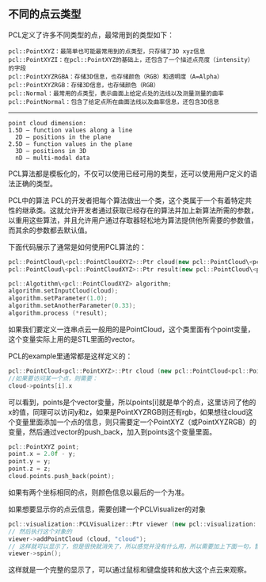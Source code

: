 ## 不同的点云类型
PCL定义了许多不同类型的点，最常用到的类型如下：

```
pcl::PointXYZ：最简单也可能最常用到的点类型，只存储了3D xyz信息
pcl::PointXYZI：在pcl::PointXYZ的基础上，还包含了一个描述点亮度（intensity）的字段
pcl::PointXYZRGBA：存储3D信息，也存储颜色（RGB）和透明度（A=Alpha）
pcl::PointXYZRGB：存储3D信息，也存储颜色（RGB）
pcl::Normal：最常用的点类型，表示曲面上给定点处的法线以及测量测量的曲率
pcl::PointNormal：包含了给定点所在曲面法线以及曲率信息，还包含3D信息
```

------

```
point cloud dimension:
1.5D – function values along a line
  2D – positions in the plane
2.5D – function values in the plane
  3D – positions in 3D
  nD – multi-modal data 
```

PCL算法都是模板化的，不仅可以使用已经可用的类型，还可以使用用户定义的语法正确的类型。

PCL中的算法
PCL的开发者把每个算法做出一个类，这个类属于一个有着特定共性的继承类。这就允许开发者通过获取已经存在的算法并加上新算法所需的参数，以重用这些算法，并且允许用户通过存取器轻松地为算法提供他所需要的参数值，而其余的参数都去默认值。

下面代码展示了通常是如何使用PCL算法的：

```C++
pcl::PointCloud\<pcl::PointCloudXYZ>::Ptr cloud(new pcl::PointCloud\<pcl::PointCloudXYZ>);
pcl::PointCloud\<pcl::PointCloudXYZ>::Ptr result(new pcl::PointCloud\<pcl::PointCloudXYZ>);

pcl::Algotithm\<pcl::PointCloudXYZ> algorithm;
algorithm.setInputCloud(cloud);
algorithm.setParameter(1.0);
algorithm.setAnotherParameter(0.33);
algorithm.process (*result);
```

如果我们要定义一连串点云一般用的是PointCloud，这个类里面有个point变量，这个变量实际上用的是STL里面的vector。

PCL的example里通常都是这样定义的：

```C++
pcl::PointCloud<pcl::PointXYZ>::Ptr cloud (new pcl::PointCloud<pcl::PointXYZ>);
//如果要访问某一个点，则需要：
cloud->points[i].x
```

可以看到，points是个vector变量，所以points[i]就是单个的点，这里访问了他的x的值，同理可以访问y和z，如果是PointXYZRGB则还有rgb，如果想往cloud这个变量里面添加一个点的信息，则只需要定一个PointXYZ（或PointXYZRGB）的变量，然后通过vector的push_back，加入到points这个变量里面。

```C++
pcl::PointXYZ point;
point.x = 2.0f - y;
point.y = y;
point.z = z;
cloud.points.push_back(point);
```

如果有两个坐标相同的点，则颜色信息以最后的一个为准。



如果想要显示你的点云信息，需要创建一个PCLVisualizer的对象

```C++
pcl::visualization::PCLVisualizer::Ptr viewer (new pcl::visualization::PCLVisualizer ("Cloud"));
// 然后执行这个对象的
viewer->addPointCloud (cloud, "cloud");
// 这样就可以显示了，但是很快就消失了，所以感觉并没有什么用，所以需要加上下面一句，暂停和控制，
viewer->spin();
```

这样就是一个完整的显示了，可以通过鼠标和键盘旋转和放大这个点云来观察。


